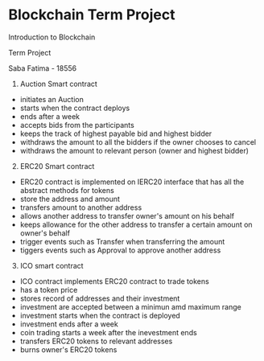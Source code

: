 # Blockchain Term Project

Introduction to Blockchain

Term Project

Saba Fatima - 18556

1) Auction Smart contract

- initiates an Auction
- starts when the contract deploys
- ends after a week
- accepts bids from the participants
- keeps the track of highest payable bid and highest bidder
- withdraws the amount to all the bidders if the owner chooses to cancel
- withdraws the amount to relevant person (owner and highest bidder)

2) ERC20 Smart contract

- ERC20 contract is implemented on IERC20 interface that has all the abstract methods for tokens
- store the address and amount
- transfers amount to another address
- allows another address to transfer owner's amount on his behalf
- keeps allowance for the other address to transfer a certain amount on owner's behalf
- trigger events such as Transfer when transferring the amount
- tiggers events such as Approval to approve another address

3) ICO smart contract

- ICO contract implements ERC20 contract to trade tokens
- has a token price 
- stores record of addresses and their investment
- investment are accepted between a minimun amd maximum range
- investment starts when the contract is deployed
- investment ends after a week
- coin trading starts a week after the inevestment ends
- transfers ERC20 tokens to relevant addresses
- burns owner's ERC20 tokens 


 
